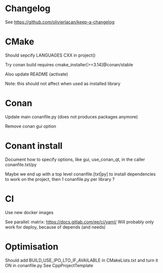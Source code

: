 
# Changelog

See https://github.com/olivierlacan/keep-a-changelog

# CMake

Should sepcify LANGUAGES CXX in project()

Try conan build requires
cmake_installer[>=3.14]@conan/stable

Also update README (activate)

Note: this should not affect when used as installed library

# Conan

Update main conanfile.py
(does not produces packages anymore)

Remove conan gui option

# Conant install

Document how to specify options,
like gui, use_conan_qt,
in the caller conanfile.txt/py

Maybe we end up with a top level conanfile.[txt|py]
to install dependencies to work on the project,
then 1 conanfile.py per library ?

# CI

Use new docker images

See parallel:
    matrix:
    https://docs.gitlab.com/ee/ci/yaml/
Will probably only work for deploy, because of depends (and needs)

# Optimisation

Should add BUILD_USE_IPO_LTO_IF_AVAILABLE in CMakeLists.txt and turn it ON in conanfile.py
See CppProjectTemplate

